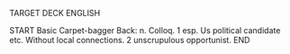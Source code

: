TARGET DECK
ENGLISH

START
Basic
Carpet-bagger
Back: n. Colloq. 1 esp. Us political candidate etc. Without local connections. 2 unscrupulous opportunist.
END
